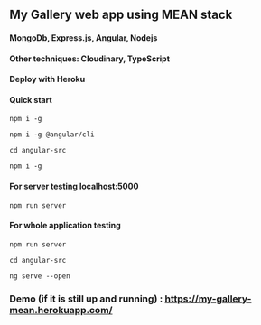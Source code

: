 ## My Gallery web app using MEAN stack
#### MongoDb, Express.js, Angular, Nodejs
#### Other techniques: Cloudinary, TypeScript
#### Deploy with Heroku

#### Quick start 
`npm i -g`

`npm i -g @angular/cli`

`cd angular-src`

`npm i -g`
#### For server testing localhost:5000
`npm run server`
#### For whole application testing
`npm run server`

`cd angular-src`

`ng serve --open`
### Demo (if it is still up and running) : https://my-gallery-mean.herokuapp.com/
 
